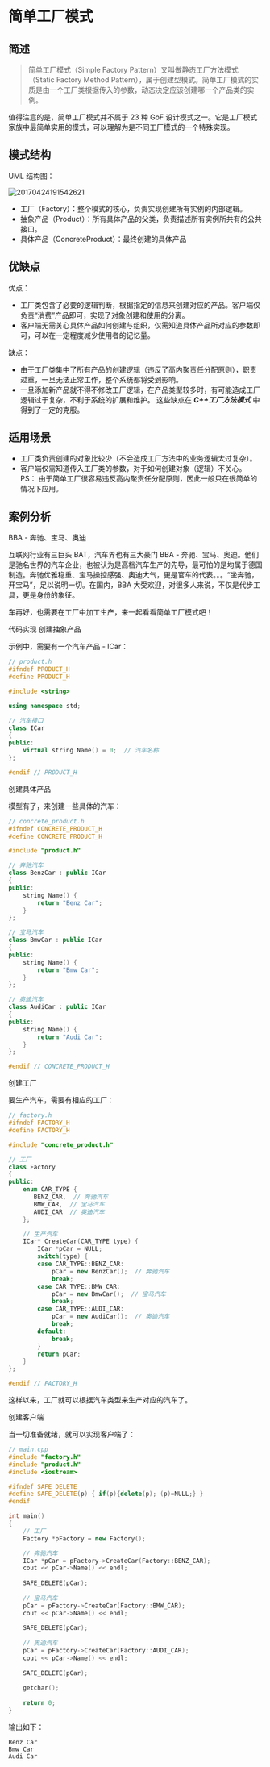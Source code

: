 # 简单工厂模式

## 简述
> 简单工厂模式（Simple Factory Pattern）又叫做静态工厂方法模式（Static Factory Method Pattern），属于创建型模式。简单工厂模式的实质是由一个工厂类根据传入的参数，动态决定应该创建哪一个产品类的实例。

值得注意的是，简单工厂模式并不属于 23 种 GoF 设计模式之一。它是工厂模式家族中最简单实用的模式，可以理解为是不同工厂模式的一个特殊实现。

## 模式结构

 

UML 结构图：

![20170424191542621](paperpic/简单工厂模式/20170424191542621.png)


- 工厂（Factory）：整个模式的核心，负责实现创建所有实例的内部逻辑。
- 抽象产品（Product）：所有具体产品的父类，负责描述所有实例所共有的公共接口。
- 具体产品（ConcreteProduct）：最终创建的具体产品

## 优缺点
优点：

- 工厂类包含了必要的逻辑判断，根据指定的信息来创建对应的产品。客户端仅负责“消费”产品即可，实现了对象创建和使用的分离。
- 客户端无需关心具体产品如何创建与组织，仅需知道具体产品所对应的参数即可，可以在一定程度减少使用者的记忆量。

缺点：

- 由于工厂类集中了所有产品的创建逻辑（违反了高内聚责任分配原则），职责过重，一旦无法正常工作，整个系统都将受到影响。
- 一旦添加新产品就不得不修改工厂逻辑，在产品类型较多时，有可能造成工厂逻辑过于复杂，不利于系统的扩展和维护。
这些缺点在 ***C++工厂方法模式*** 中得到了一定的克服。

## 适用场景
- 工厂类负责创建的对象比较少（不会造成工厂方法中的业务逻辑太过复杂）。
- 客户端仅需知道传入工厂类的参数，对于如何创建对象（逻辑）不关心。
PS： 由于简单工厂很容易违反高内聚责任分配原则，因此一般只在很简单的情况下应用。

## 案例分析
BBA - 奔驰、宝马、奥迪

互联网行业有三巨头 BAT，汽车界也有三大豪门 BBA - 奔驰、宝马、奥迪。他们是驰名世界的汽车企业，也被认为是高档汽车生产的先导，最可怕的是均属于德国制造。奔驰优雅稳重、宝马操控感强、奥迪大气，更是官车的代表。。。“坐奔驰，开宝马”，足以说明一切。在国内，BBA 大受欢迎，对很多人来说，不仅是代步工具，更是身份的象征。

车再好，也需要在工厂中加工生产，来一起看看简单工厂模式吧！

代码实现
创建抽象产品

示例中，需要有一个汽车产品 - ICar：
```cpp
// product.h
#ifndef PRODUCT_H
#define PRODUCT_H

#include <string>

using namespace std;

// 汽车接口
class ICar
{
public:
    virtual string Name() = 0;  // 汽车名称
};

#endif // PRODUCT_H
```
创建具体产品

模型有了，来创建一些具体的汽车：
```cpp
// concrete_product.h
#ifndef CONCRETE_PRODUCT_H
#define CONCRETE_PRODUCT_H

#include "product.h"

// 奔驰汽车
class BenzCar : public ICar
{
public:
    string Name() {
        return "Benz Car";
    }
};

// 宝马汽车
class BmwCar : public ICar
{
public:
    string Name() {
        return "Bmw Car";
    }
};

// 奥迪汽车
class AudiCar : public ICar
{
public:
    string Name() {
        return "Audi Car";
    }
};

#endif // CONCRETE_PRODUCT_H
```
创建工厂

要生产汽车，需要有相应的工厂：
```cpp
// factory.h
#ifndef FACTORY_H
#define FACTORY_H

#include "concrete_product.h"

// 工厂
class Factory
{
public:
    enum CAR_TYPE {
       BENZ_CAR,  // 奔驰汽车
       BMW_CAR,  // 宝马汽车
       AUDI_CAR  // 奥迪汽车
    };

    // 生产汽车
    ICar* CreateCar(CAR_TYPE type) {
        ICar *pCar = NULL;
        switch(type) {
        case CAR_TYPE::BENZ_CAR:
            pCar = new BenzCar();  // 奔驰汽车
            break;
        case CAR_TYPE::BMW_CAR:
            pCar = new BmwCar();  // 宝马汽车
            break;
        case CAR_TYPE::AUDI_CAR:
            pCar = new AudiCar();  // 奥迪汽车
            break;
        default:
            break;
        }
        return pCar;
    }
};

#endif // FACTORY_H
```

这样以来，工厂就可以根据汽车类型来生产对应的汽车了。

创建客户端

当一切准备就绪，就可以实现客户端了：
```cpp
// main.cpp
#include "factory.h"
#include "product.h"
#include <iostream>

#ifndef SAFE_DELETE
#define SAFE_DELETE(p) { if(p){delete(p); (p)=NULL;} }
#endif

int main()
{
    // 工厂
    Factory *pFactory = new Factory();

    // 奔驰汽车
    ICar *pCar = pFactory->CreateCar(Factory::BENZ_CAR);
    cout << pCar->Name() << endl;
    
    SAFE_DELETE(pCar);
    
    // 宝马汽车
    pCar = pFactory->CreateCar(Factory::BMW_CAR);
    cout << pCar->Name() << endl;
    
    SAFE_DELETE(pCar);
    
    // 奥迪汽车
    pCar = pFactory->CreateCar(Factory::AUDI_CAR);
    cout << pCar->Name() << endl;
    
    SAFE_DELETE(pCar);
    
    getchar();
    
    return 0;
}
```
输出如下：
```
Benz Car 
Bmw Car 
Audi Car
```

